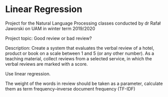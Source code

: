 # Linear Regression 
Project for the Natural Language Processing classes conducted by dr Rafał Jaworski on UAM in winter term 2019/2020


Project topic: Good review or bad review?

Description: Create a system that evaluates the verbal review of a hotel, product or book on a scale between 1 and 5 (or any other number).
As a teaching material, collect reviews from a selected service, in which the verbal reviews are marked with a score.

Use linear regression.

The weight of the words in review should be taken as a parameter, calculate them as term frequency–inverse document frequency (TF-IDF)
